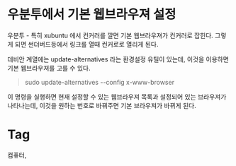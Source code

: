 우분투에서 기본 웹브라우져 설정
========================

우분투 - 특히 xubuntu 에서 컨커러를 깔면 기본 웹브라우져가 컨커러로 잡힌다. 그렇게 되면 썬더버드등에서 링크를 열때 컨커로로 열리게 된다.

데비안 계열에는 update-alternatives 라는 환경설정 유틸이 있는데, 이것을 이용하면 기본 웹브라우져를 고를 수 있다.
> sudo update-alternatives --config x-www-browser

이 명령을 실행하면 현재 설정할 수 있는 웹브라우져 목록과 설정되어 있는 브라우져가 나타나는데, 이것을 원하는 번호로 바꿔주면 기본 브라우져가 바뀌게 된다.

Tag
====
컴퓨터,